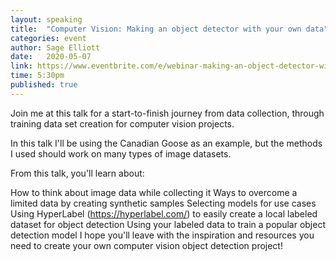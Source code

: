 ```yaml
---
layout: speaking
title:  "Computer Vision: Making an object detector with your own data"
categories: event
author: Sage Elliott
date:   2020-05-07
link: https://www.eventbrite.com/e/webinar-making-an-object-detector-with-your-own-data-tickets-102998477218
time: 5:30pm
published: true
---
```


Join me at this talk for a start-to-finish journey from data collection, through training data set creation for computer vision projects.

In this talk I'll be using the Canadian Goose as an example, but the methods I used should work on many types of image datasets.

From this talk, you'll learn about:

How to think about image data while collecting it
Ways to overcome a limited data by creating synthetic samples
Selecting models for use cases
Using HyperLabel (https://hyperlabel.com/) to easily create a local labeled dataset for object detection
Using your labeled data to train a popular object detection model
I hope you'll leave with the inspiration and resources you need to create your own computer vision object detection project!
